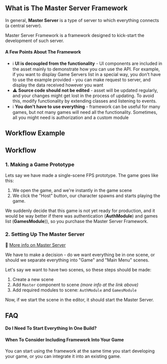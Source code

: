 ## What is The Master Server Framework

In general, **Master Server** is a type of server to which everything connects (a central server). 

Master Server Framework is a framework designed to kick-start the development of such server.

#### A Few Points About The Framework

* ℹ️ **UI is decoupled from the functionality** - UI components are included in the asset mainly to demonstrate how you can use the API. For example, if you want to display Game Servers list in a special way, you don't have to use the example provided - you can make request to server, and display the data received however you want
* ⚠️ **Source code should not be edited** - asset will be updated regularly, and your changes might get lost in the process of updating. To avoid this, modify functionality by extending classes and listening to events.
* ℹ️ **You don't have to use everything** - framework can be useful for many games, but not many games will need all the functionality. Sometimes, all you might need is authorization and a custom module
## Workflow Example

## Workflow

### 1. Making a Game Prototype

Lets say we have made a single-scene FPS prototype. The game goes like this: 

1. We open the game, and we're instantly in the game scene
2. We click the "Host" button, our character spawns and starts playing the game.

We suddenly decide that this game is not yet ready for production, and it would be way better if there was authentication (**AuthModule**) and games list (**GamesModule**)), so you purchase the Master Server Framework.

### 2. Setting Up The Master Server

🔗 [More info on Master Server](https://github.com/alvyxaz/barebones-masterserver/wiki/Master-Server-And-Modules)

We have to make a decision - do we want everything be in one scene, or should we separate everything into "Game" and "Main Menu" scenes. 

Let's say we want to have two scenes, so these steps should be made:

1. Create a new scene
2. Add `Master` component to scene _(more info at the link above)_
3. Add required modules to scene: `AuthModule` and `GamesModule`

Now, if we start the scene in the editor, it should start the Master Server.

## FAQ

#### Do I Need To Start Everything In One Build?

#### When To Consider Including Framework Into Your Game

You can start using the framework at the same time you start developing your game, or you can integrate it into an existing game.